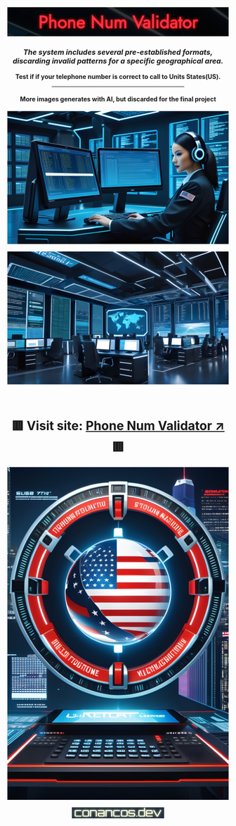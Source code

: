 <div align="center">

<img alt="image logo" src="./images/readme-img-val.png">

<br>

### _**The system includes several pre-established formats, discarding invalid patterns for a specific geographical area.**_

**Test if if your telephone number is correct to call to Units States(US).**

<hr width="60%">

#### **More images generates with AI, but discarded for the final project**

<img alt="machine generate with AI" src="./images/1400-validator-2.jpg" width="900px">
<p></p>
<img alt="machine generate with AI" src="./images/1400-validator-1.jpg" width="900px">

<p></p>
<br>

# 🟥 **Visit site:** [Phone Num Validator ↗](https://conancos.dev/next/logica-js/PhoneNumberValidator/index.html) 🟥

<img alt="logo machine" src="./images/768-validator-2.jpg">

<p></p>

<img alt="logo developer" src="./images/logo-conancos.png">

</div>
